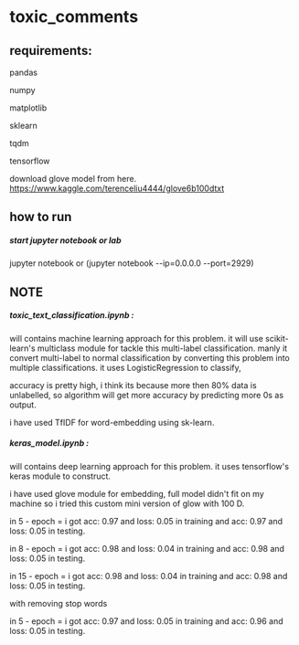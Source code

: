 # toxic_comments

## requirements: 

pandas

numpy

matplotlib

sklearn

tqdm

tensorflow



download glove model from here. https://www.kaggle.com/terenceliu4444/glove6b100dtxt

## how to run

##### start jupyter notebook or lab

jupyter notebook or (jupyter notebook --ip=0.0.0.0 --port=2929)



## NOTE

##### toxic_text_classification.ipynb :

will contains machine learning approach for this problem. it will use scikit-learn's multiclass module for tackle this multi-label classification. manly it convert multi-label to normal classification by converting this problem into multiple classifications. it uses LogisticRegression to classify, 

accuracy is pretty high, i think its because more then 80% data is unlabelled, so algorithm will get more accuracy by predicting more 0s  as output. 

i have used TfIDF for word-embedding  using sk-learn.

##### keras_model.ipynb :

will contains deep learning approach for this problem. it uses tensorflow's keras module to construct.

i have used glove module for embedding,  full model didn't fit on my machine so i tried this custom mini version of glow with 100 D.

in 5 - epoch =  i got acc: 0.97 and loss: 0.05 in training and acc: 0.97 and loss: 0.05 in testing.

in 8 - epoch = i got acc: 0.98 and loss: 0.04 in training and acc: 0.98 and loss: 0.05 in testing.

in 15 - epoch = i got acc: 0.98 and loss: 0.04 in training and acc: 0.98 and loss: 0.05 in testing.



with removing stop words

in 5 - epoch =  i got acc: 0.97 and loss: 0.05 in training and acc: 0.96 and loss: 0.05 in testing.







